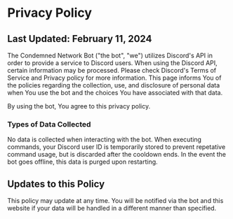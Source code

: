 <meta charset="UTF-8" />
<link rel="stylesheet" href="/privacy.css" />
<meta name="robots" content="noindex, nofollow, noarchive, nocache, nosnippet, noimageindex">
<meta name="viewport" content="width=device-width, initial-scale=1.0" />
    
# Privacy Policy
## Last Updated: February 11, 2024
The Condemned Network Bot ("the bot", "we") utilizes Discord's API in order to provide a service to Discord users. When using the Discord API, certain information may be processed. Please check Discord's Terms of Service and Privacy policy for more information.
This page informs You of the policies regarding the collection, use, and disclosure of personal data when You use the bot and the choices You have associated with that data.

By using the bot, You agree to this privacy policy.

### Types of Data Collected
No data is collected when interacting with the bot. When executing commands, your Discord user ID is temporarily stored to prevent repetative command usage, but is discarded after the cooldown ends. In the event the bot goes offline, this data is purged upon restarting.

## Updates to this Policy
This policy may update at any time. You will be notified via the bot and this website if your data will be handled in a different manner than specified.